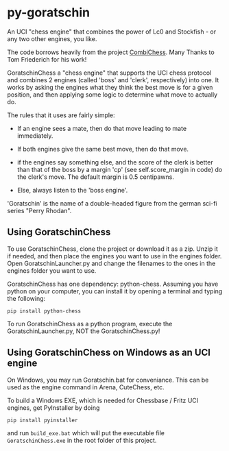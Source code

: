 # py-goratschin
An UCI "chess engine" that combines the power of Lc0 and Stockfish - or any two other engines, you like.

The code borrows heavily from the project [CombiChess](https://github.com/tom0334/CombiChess).
Many Thanks to Tom Friederich for his work!

GoratschinChess a "chess engine" that supports the UCI chess protocol and combines 2 engines (called 'boss' and 'clerk', respectively) into one. It works by asking the engines what they think the best move is for a given position, and then applying some logic to determine what move to actually do.

The rules that it uses are fairly simple:

  * If an engine sees a mate, then do that move leading to mate immediately.

  * If both engines give the same best move, then do that move.
  
  * if the engines say something else, and the score of the clerk is better than that of the boss by a margin 'cp' (see self.score_margin in code) do the clerk's move. The default margin is 0.5 centipawns.
  
  * Else, always listen to the 'boss engine'. 
  
'Goratschin' is the name of a double-headed figure from the german sci-fi series "Perry Rhodan".
  

## Using GoratschinChess
To use GoratschinChess, clone the project or download it as a zip. Unzip it if needed, and then place the engines you want to use in the engines folder. Open GoratschinLauncher.py and change the filenames to the ones in the engines folder you want to use.

GoratschinChess has one dependency: python-chess. Assuming you have python on your computer, you can install it by opening a terminal and typing the following:

```
pip install python-chess
```

To run GoratschinChess as a python program, execute the GoratschinLauncher.py, NOT the GoratschinChess.py!

## Using GoratschinChess on Windows as an UCI engine

On Windows, you may run Goratschin.bat for conveniance. This can be used as the engine command in Arena, CuteChess, etc.

To build a Windows EXE, which is needed for Chessbase / Fritz UCI engines, get PyInstaller by doing

```
pip install pyinstaller
```

and run ``build_exe.bat`` which will put the executable file ``GoratschinChess.exe`` in the root folder of this project.


